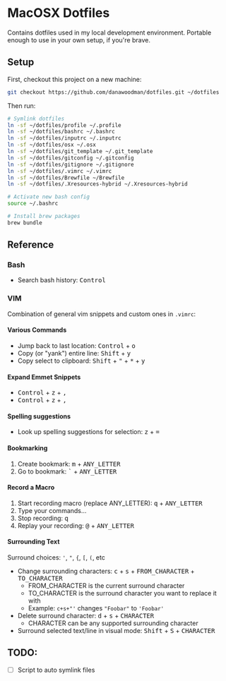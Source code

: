 # MacOSX Dotfiles

Contains dotfiles used in my local development environment. Portable enough to use in your own setup, if you're brave.

## Setup

First, checkout this project on a new machine:

```bash
git checkout https://github.com/danawoodman/dotfiles.git ~/dotfiles
```

Then run:

```bash
# Symlink dotfiles
ln -sf ~/dotfiles/profile ~/.profile
ln -sf ~/dotfiles/bashrc ~/.bashrc
ln -sf ~/dotfiles/inputrc ~/.inputrc
ln -sf ~/dotfiles/osx ~/.osx
ln -sf ~/dotfiles/git_template ~/.git_template
ln -sf ~/dotfiles/gitconfig ~/.gitconfig
ln -sf ~/dotfiles/gitignore ~/.gitignore
ln -sf ~/dotfiles/.vimrc ~/.vimrc
ln -sf ~/dotfiles/Brewfile ~/Brewfile
ln -sf ~/dotfiles/.Xresources-hybrid ~/.Xresources-hybrid

# Activate new bash config
source ~/.bashrc

# Install brew packages
brew bundle
```


## Reference


### Bash

- Search bash history: <kbd>Control</kbd>


### VIM

Combination of general vim snippets and custom ones in `.vimrc`:


#### Various Commands

- Jump back to last location: <kbd>Control</kbd> + <kbd>o</kbd>
- Copy (or "yank") entire line: <kbd>Shift</kbd> + <kbd>y</kbd>
- Copy select to clipboard: <kbd>Shift</kbd> + <kbd>"</kbd> + <kbd>\*</kbd> + <kbd>y</kbd>


#### Expand Emmet Snippets

- <kbd>Control</kbd> + <kbd>z</kbd> + <kbd>,</kbd>
- <kbd>Control</kbd> + <kbd>z</kbd> + <kbd>,</kbd>


#### Spelling suggestions

- Look up spelling suggestions for selection: <kbd>z</kbd> + <kbd>=</kbd>

#### Bookmarking

1. Create bookmark: <kbd>m</kbd> + <kbd>ANY_LETTER</kbd>
2. Go to bookmark: <kbd>\`</kbd> + <kbd>ANY_LETTER</kbd>


#### Record a Macro

1. Start recording macro (replace ANY_LETTER): <kbd>q</kbd> + <kbd>ANY_LETTER</kbd>
2. Type your commands...
3. Stop recording: <kbd>q</kbd>
4. Replay your recording: <kbd>@</kbd> + <kbd>ANY_LETTER</kbd>


#### Surrounding Text

Surround choices: `'`, `"`, `{`, `[`, `(`, etc

- Change surrounding characters: <kbd>c</kbd> + <kbd>s</kbd> + <kbd>FROM_CHARACTER</kbd> + <kbd>TO_CHARACTER</kbd>
    - FROM_CHARACTER is the current surround character
    - TO_CHARACTER is the surround character you want to replace it with
    - Example: `c+s+"'` changes `"Foobar"` to `'Foobar'`
- Delete surround character: <kbd>d</kbd> + <kbd>s</kbd> + <kbd>CHARACTER</kbd>
    - CHARACTER can be any supported surrounding character
- Surround selected text/line in visual mode: <kbd>Shift</kbd> + <kbd>S</kbd> + <kbd>CHARACTER</kbd>


## TODO:

- [ ] Script to auto symlink files
